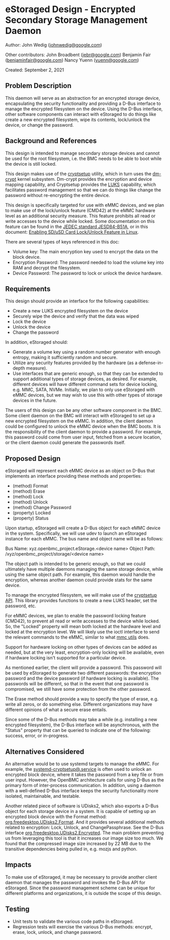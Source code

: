 # eStoraged Design - Encrypted Secondary Storage Management Daemon

Author: John Wedig (johnwedig@google.com)

Other contributors: John Broadbent (jebr@google.com) Benjamin Fair
(benjaminfair@google.com) Nancy Yuenn (yuenn@google.com)

Created: September 2, 2021

## Problem Description

This daemon will serve as an abstraction for an encrypted storage device,
encapsulating the security functionality and providing a D-Bus interface to
manage the encrypted filesystem on the device. Using the D-Bus interface, other
software components can interact with eStoraged to do things like create a new
encrypted filesystem, wipe its contents, lock/unlock the device, or change the
password.

## Background and References

This design is intended to manage secondary storage devices and cannot be used
for the root filesystem, i.e. the BMC needs to be able to boot while the device
is still locked.

This design makes use of the
[cryptsetup](https://gitlab.com/cryptsetup/cryptsetup) utility, which in turn
uses the [dm-crypt](https://en.wikipedia.org/wiki/Dm-crypt) kernel subsystem.
Dm-crypt provides the encryption and device mapping capability, and Cryptsetup
provides the [LUKS](https://en.wikipedia.org/wiki/Linux_Unified_Key_Setup)
capability, which facilitates password management so that we can do things like
change the password without re-encrypting the entire device.

This design is specifically targeted for use with eMMC devices, and we plan to
make use of the lock/unlock feature (CMD42) at the eMMC hardware level as an
additional security measure. This feature prohibits all read or write accesses
to the device while locked. Some documentation on this feature can be found in
the
[JEDEC standard JESD84-B51A](https://www.jedec.org/document_search?search_api_views_fulltext=jesd84-b51),
or in this document:
[Enabling SD/uSD Card Lock/Unlock Feature in Linux](https://media-www.micron.com/-/media/client/global/documents/products/technical-note/sd-cards/tnsd01_enable_sd_lock_unlock_in_linux.pdf?rev=03f03a6bc0f8435fafa93a8fc8e88988).

There are several types of keys referenced in this doc:

- Volume key: The main encryption key used to encrypt the data on the block
  device.
- Encryption Password: The password needed to load the volume key into RAM and
  decrypt the filesystem.
- Device Password: The password to lock or unlock the device hardware.

## Requirements

This design should provide an interface for the following capabilities:

- Create a new LUKS encrypted filesystem on the device
- Securely wipe the device and verify that the data was wiped
- Lock the device
- Unlock the device
- Change the password

In addition, eStoraged should:

- Generate a volume key using a random number generator with enough entropy,
  making it sufficiently random and secure.
- Utilize any security features provided by the hardware (as a defense-in-depth
  measure).
- Use interfaces that are generic enough, so that they can be extended to
  support additional types of storage devices, as desired. For example,
  different devices will have different command sets for device locking, e.g.
  MMC, SATA, NVMe. Initially, we plan to only use eStoraged with eMMC devices,
  but we may wish to use this with other types of storage devices in the future.

The users of this design can be any other software component in the BMC. Some
client daemon on the BMC will interact with eStoraged to set up a new encrypted
filesystem on the eMMC. In addition, the client daemon could be configured to
unlock the eMMC device when the BMC boots. It is the responsibility of the
client daemon to provide a password. For example, this password could come from
user input, fetched from a secure location, or the client daemon could generate
the passwords itself.

## Proposed Design

eStoraged will represent each eMMC device as an object on D-Bus that implements
an interface providing these methods and properties:

- (method) Format
- (method) Erase
- (method) Lock
- (method) Unlock
- (method) Change Password
- (property) Locked
- (property) Status

Upon startup, eStoraged will create a D-Bus object for each eMMC device in the
system. Specifically, we will use udev to launch an eStoraged instance for each
eMMC. The bus name and object name will be as follows:

Bus Name: xyz.openbmc_project.eStorage.\<device name\> Object Path:
/xyz/openbmc_project/storage/\<device name\>

The object path is intended to be generic enough, so that we could ultimately
have multiple daemons managing the same storage device, while using the same
object path. For example, this daemon would handle the encryption, whereas
another daemon could provide stats for the same device.

To manage the encrypted filesystem, we will make use of the
[cryptsetup API](https://mbroz.fedorapeople.org/libcryptsetup_API/). This
library provides functions to create a new LUKS header, set the password, etc.

For eMMC devices, we plan to enable the password locking feature (CMD42), to
prevent all read or write accesses to the device while locked. So, the "Locked"
property will mean both locked at the hardware level and locked at the
encryption level. We will likely use the ioctl interface to send the relevant
commands to the eMMC, similar to what
[mmc utils](https://git.kernel.org/pub/scm/utils/mmc/mmc-utils.git/) does.

Support for hardware locking on other types of devices can be added as needed,
but at the very least, encryption-only locking will be available, even if
hardware locking isn't supported for a particular device.

As mentioned earlier, the client will provide a password. This password will be
used by eStoraged to generate two different passwords: the encryption password
and the device password (if hardware locking is available). The passwords will
be different, so that in the event that one password is compromised, we still
have some protection from the other password.

The Erase method should provide a way to specify the type of erase, e.g. write
all zeros, or do something else. Different organizations may have different
opinions of what a secure erase entails.

Since some of the D-Bus methods may take a while (e.g. installing a new
encrypted filesystem), the D-Bus interface will be asynchronous, with the
"Status" property that can be queried to indicate one of the following: success,
error, or in-progress.

## Alternatives Considered

An alternative would be to use systemd targets to manage the eMMC. For example,
the
[systemd-cryptsetup@.service](https://www.freedesktop.org/software/systemd/man/systemd-cryptsetup@.service.html)
is often used to unlock an encrypted block device, where it takes the password
from a key file or from user input. However, the OpenBMC architecture calls for
using D-Bus as the primary form of inter-process communication. In addition,
using a daemon with a well-defined D-Bus interface keeps the security
functionality more isolated, maintainable, and testable.

Another related piece of software is UDisks2, which also exports a D-Bus object
for each storage device in a system. It is capable of setting up an encrypted
block device with the Format method:
[org.freedesktop.UDisks2.Format](http://storaged.org/doc/udisks2-api/latest/gdbus-org.freedesktop.UDisks2.Block.html#gdbus-method-org-freedesktop-UDisks2-Block.Format).
And it provides several additional methods related to encryption: Lock, Unlock,
and ChangePassphrase. See the D-Bus interface
[org.freedesktop.UDisks2.Encrypted](http://storaged.org/doc/udisks2-api/2.7.5/gdbus-org.freedesktop.UDisks2.Encrypted.html).
The main problem preventing us from leveraging this tool is that it increases
our image size too much. We found that the compressed image size increased by 22
MB due to the transitive dependencies being pulled in, e.g. mozjs and python.

## Impacts

To make use of eStoraged, it may be necessary to provide another client daemon
that manages the password and invokes the D-Bus API for eStoraged. Since the
password management scheme can be unique for different platforms and
organizations, it is outside the scope of this design.

## Testing

- Unit tests to validate the various code paths in eStoraged.
- Regression tests will exercise the various D-Bus methods: encrypt, erase,
  lock, unlock, and change password.
